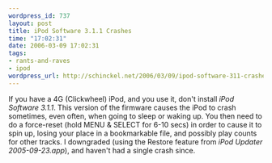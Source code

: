 ```yaml
--- 
wordpress_id: 737
layout: post
title: iPod Software 3.1.1 Crashes
time: "17:02:31"
date: 2006-03-09 17:02:31
tags: 
- rants-and-raves
- ipod
wordpress_url: http://schinckel.net/2006/03/09/ipod-software-311-crashes/
---
```

If you have a 4G (Clickwheel) iPod, and you use it, don't install _iPod Software 3.1.1_. This version of the firmware causes the iPod to crash sometimes, even often, when going to sleep or waking up. You then need to do a force-reset (hold MENU & SELECT for 6-10 secs) in order to cause it to spin up, losing your place in a bookmarkable file, and possibly play counts for other tracks. I downgraded (using the Restore feature from _iPod Updater 2005-09-23.app_), and haven't had a single crash since. 
